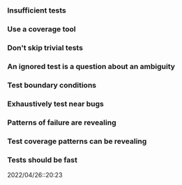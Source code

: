 # 
### Insufficient tests
### Use a coverage tool
### Don't skip trivial tests
### An ignored test is a question about an ambiguity
### Test boundary conditions
### Exhaustively test near bugs
### Patterns of failure are revealing
### Test coverage patterns can be revealing
### Tests should be fast



2022/04/26::20:23